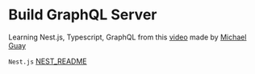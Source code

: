 # Build GraphQL Server

Learning Nest.js, Typescript, GraphQL from this [video](https://youtu.be/0WgO3-HVH94) made by [Michael Guay](https://www.youtube.com/channel/UChNA2S9dtoEMAVGPddbDIJg)

`Nest.js` [NEST_README](./NEST_README.md)

